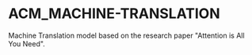 # ACM_MACHINE-TRANSLATION
Machine Translation model based on the research paper "Attention is All You Need".

